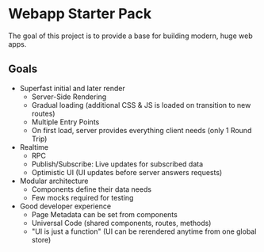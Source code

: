 # Webapp Starter Pack
The goal of this project is to provide a base for building modern, huge web apps.

## Goals

* Superfast initial and later render
  * Server-Side Rendering
  * Gradual loading (additional CSS & JS is loaded on transition to new routes)
  * Multiple Entry Points
  * On first load, server provides everything client needs (only 1 Round Trip)
* Realtime
  * RPC
  * Publish/Subscribe: Live updates for subscribed data
  * Optimistic UI (UI updates before server answers requests)
* Modular architecture
  * Components define their data needs
  * Few mocks required for testing
* Good developer experience
  * Page Metadata can be set from components
  * Universal Code (shared components, routes, methods)
  * "UI is just a function" (UI can be rerendered anytime from one global store)

